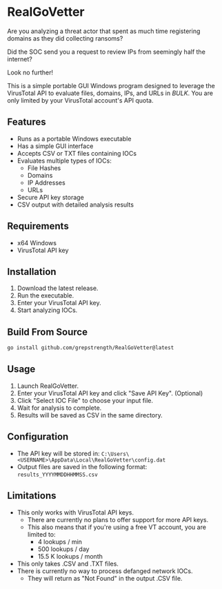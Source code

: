 # RealGoVetter

Are you analyzing a threat actor that spent as much time registering domains as they did collecting ransoms? 

Did the SOC send you a request to review IPs from seemingly half the internet? 

Look no further!

This is a simple portable GUI Windows program designed to leverage the VirusTotal API to evaluate files, domains, IPs, and URLs in *BULK*. You are only limited by your VirusTotal account's API quota. 

## Features

- Runs as a portable Windows executable 
- Has a simple GUI interface
- Accepts CSV or TXT files containing IOCs
- Evaluates multiple types of IOCs:
  - File Hashes
  - Domains
  - IP Addresses
  - URLs
- Secure API key storage
- CSV output with detailed analysis results

## Requirements

- x64 Windows 
- VirusTotal API key

## Installation

1. Download the latest release.
2. Run the executable.
3. Enter your VirusTotal API key.
4. Start analyzing IOCs.

## Build From Source
```bash
go install github.com/grepstrength/RealGoVetter@latest
```
## Usage

1. Launch RealGoVetter.
2. Enter your VirusTotal API key and click "Save API Key". (Optional)
3. Click "Select IOC File" to choose your input file.
4. Wait for analysis to complete.
5. Results will be saved as CSV in the same directory.

## Configuration

- The API key will be stored in: `C:\Users\<USERNAME>\AppData\Local\RealGoVetter\config.dat`
- Output files are saved in the following format: `results_YYYYMMDDHHMMSS.csv`

## Limitations

- This only works with VirusTotal API keys. 
  - There are currently no plans to offer support for more API keys. 
  - This also means that if you're using a free VT account, you are limited to:
    - 4 lookups / min 
    - 500 lookups / day 
    - 15.5 K lookups / month 
- This only takes .CSV and .TXT files. 
- There is currently no way to process defanged network IOCs. 
  - They will return as "Not Found" in the output .CSV file. 